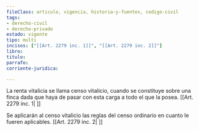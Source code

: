```yaml
---
fileClass: articulo, vigencia, historia-y-fuentes, codigo-civil
tags:
- derecho-civil
- derecho-privado
estado: vigente
tipo: multi
incisos: ["[[Art. 2279 inc. 1]]", "[[Art. 2279 inc. 2]]"]
libro:
titulo:
parrafo:
corriente-juridica:

---
```

La renta vitalicia se llama censo vitalicio, cuando se constituye sobre una finca dada que haya de pasar con esta carga a todo el que la posea. [[Art. 2279 inc. 1| ]]

Se aplicarán al censo vitalicio las reglas del censo ordinario en cuanto le fueren aplicables. [[Art. 2279 inc. 2| ]]
